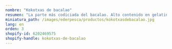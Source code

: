 ```yaml
---
nombre: "Kokotxas de bacalao"
resumen: "La parte más codiciada del bacalao. Alto contenido en gelatina. Envasado:bandeja de 1 kg aprox."
miniatura_path: /images/ederpesca/productos/kokotxasdebacalao.jpg
lang: en
orden: 3
shopify-id: 6202469575
shopify-handle: kokotxas-de-bacalao
---
```

